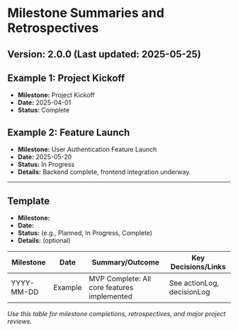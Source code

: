 # Milestone Summaries and Retrospectives

## Version: 2.0.0 (Last updated: 2025-05-25)

## Example 1: Project Kickoff

- **Milestone:** Project Kickoff
- **Date:** 2025-04-01
- **Status:** Complete

## Example 2: Feature Launch

- **Milestone:** User Authentication Feature Launch
- **Date:** 2025-05-20
- **Status:** In Progress
- **Details:** Backend complete, frontend integration underway.

---

## Template

- **Milestone:**
- **Date:**
- **Status:** (e.g., Planned, In Progress, Complete)
- **Details:** (optional)

| Milestone         | Date       | Summary/Outcome                  | Key Decisions/Links           |
|-------------------|------------|----------------------------------|-------------------------------|
| YYYY-MM-DD        | Example    | MVP Complete: All core features implemented    | See actionLog, decisionLog    |

_Use this table for milestone completions, retrospectives, and major project reviews._
